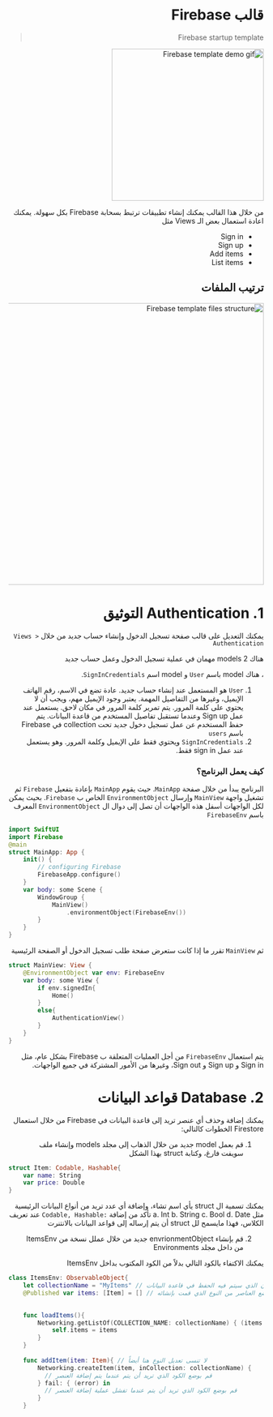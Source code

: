 <div dir="rtl">
  
# قالب Firebase 
> Firebase startup template 

<img width="300" alt="Firebase template demo gif" src="https://user-images.githubusercontent.com/8784343/103164888-ecdd9f80-4821-11eb-885c-2b84173d11e9.gif" />



من خلال هذا القالب يمكنك إنشاء تطبيقات ترتبط بسحابة Firebase بكل سهولة. يمكنك اعادة استعمال بعض الـ Views مثل
- Sign in 
- Sign up 
- Add items
- List items

## ترتيب الملفات
<img width="556" alt="Firebase template files structure" src="https://user-images.githubusercontent.com/8784343/103164641-f74a6a00-481e-11eb-99e2-5ba56f45f273.png">

# 1. Authentication التوثيق
يمكنك التعديل على قالب صفحة تسجيل الدخول وإنشاء حساب جديد من خلال 
`Views > Authentication`

هناك 2 models مهمان في عملية تسجيل الدخول وعمل حساب جديد 

، هناك model باسم `User` و model اسم `SignInCredentials`. 
1. `User` هو المستعمل عند إنشاء حساب جديد. عادة تضع في الاسم، رقم الهاتف الإيميل، وغيرها من التفاصيل المهمة.  يعتبر وجود الإيميل مهم، ويجب أن لا يحتوي على كلمة المرور. يتم تمرير كلمة المرور في مكان لاحق. يستعمل عند عمل Sign up وعندما تستقبل تفاصيل المستخدم من قاعدة البيانات. 
يتم حفظ المستخدم عن عمل تسجيل دخول جديد تحت collection في Firebase باسم `users`
2. `SignInCredentials` ويحتوي فقط على الإيميل وكلمة المرور. وهو يستعمل عند عمل sign in فقط.


### كيف يعمل البرنامج؟ 
البرنامج يبدأ من خلال صفحة `MainApp`. حيث يقوم `MainApp` بإعادة بتفعيل `Firebase` ثم تشغيل واجهة `MainView` وإرسال `EnvironmentObject` الخاص ب `Firebase`. بحيث يمكن لكل الواجهات أسفل هذه الواجهات أن تصل إلى دوال ال `EnvironmentObject` المعرف باسم `FirebaseEnv` 

<div dir="ltr">
  
```swift
import SwiftUI
import Firebase
@main
struct MainApp: App {
    init() {
        // configuring Firebase
        FirebaseApp.configure()
    }
    var body: some Scene {
        WindowGroup {
            MainView()
                .environmentObject(FirebaseEnv())
        }
    }
}
```

</div>

ثم `MainView` تقرر ما إذا كانت ستعرض صفحة طلب تسجيل الدخول أو الصفحة الرئيسية 
<div dir="ltr">
  
```swift
struct MainView: View {
    @EnvironmentObject var env: FirebaseEnv
    var body: some View {
        if env.signedIn{
            Home()
        }
        else{
            AuthenticationView()
        }
    }
}
```

</div>


يتم استعمال `FirebaseEnv` من أجل العمليات المتعلقة ب Firebase بشكل عام، مثل Sign in و Sign up و Sign out، وغيرها من الأمور المشتركة في جميع الواجهات. 


# 2. Database قواعد البيانات
يمكنك إضافة وحذف أي عنصر تريد إلى قاعدة البيانات في Firebase من خلال استعمال Firestore
الخطوات كالتالي: 
1. قم بعمل model جديد من خلال الذهاب إلى مجلد models وإنشاء ملف سويفت فارغ، وكتابة struct بهذا الشكل

<div dir="ltr">
  
```swift
struct Item: Codable, Hashable{
    var name: String
    var price: Double
}
```
</div>

يمكنك تسمية ال struct يأي اسم تشاء، وإضافة أي عدد تريد من أنواع البيانات الرئيسية مثل 
a. Int
b. String
c. Bool
d. Date
تأكد من إضافة `:Codable, Hashable` عند تعريف الكلاس، فهذا مايسمح لل struct أن يتم إرساله إلى قواعد البيانات بالانتنرت


2. قم بإنشاء envrionmentObject جديد من خلال عملل نسخة من ItemsEnv من داخل مجلد Environments 

يمكنك الاكتفاء بالكود التالي بدلاً من الكود المكتوب بداخل ItemsEnv


<div dir="ltr">
  
```swift
class ItemsEnv: ObservableObject{
    let collectionName = "MyItems" // ضع اسم للمكان الذي سيتم فيه الحفظ في قاعدة البيانات
    @Published var items: [Item] = [] // هنا تضع العناصر من النوع الذي قمت بإنشائه

    
    func loadItems(){
        Networking.getListOf(COLLECTION_NAME: collectionName) { (items: [Item]) in // تقوم هنا بتعديل النوع أيضاً 
            self.items = items
        }
    }
    
    func addItem(item: Item){ // لا تنسى تعديل النوع هنا أيضاً
        Networking.createItem(item, inCollection: collectionName) {
          // قم بوضع الكود الذي تريد أن يتم عندما يتم إضافة العنصر
        } fail: { (error) in
          // قم بوضع الكود الذي تريد أن يتم عندما تفشل عملية إضافة العنصر
        }
    }
```
</div>
  
  
  </div>
